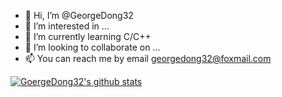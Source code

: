- 👋 Hi, I’m @GeorgeDong32
- 👀 I’m interested in ...
- 🌱 I’m currently learning C/C++
- 💞️ I’m looking to collaborate on ...
- 📫 You can reach me by email georgedong32@foxmail.com

<!---
GeorgeDong32/GeorgeDong32 is a ✨ special ✨ repository because its `README.md` (this file) appears on your GitHub profile.
You can click the Preview link to take a look at your changes.
--->

[![GoergeDong32's github stats](https://github-readme-stats.vercel.app/api?username=GoergeDong32&count_private=true&show_icons=true&hide=issues&hide_border=true)](https://github.com/anuraghazra/github-readme-stats)
